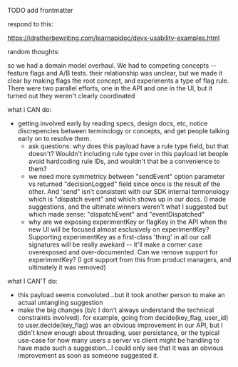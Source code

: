 TODO add frontmatter

respond to this:

https://idratherbewriting.com/learnapidoc/devx-usability-examples.html

random thoughts:

so we had a domain model overhaul. We had to competing concepts -- feature flags and A/B tests. their relationship was unclear, but we made it clear by making flags the root concept, and experiments a type of flag rule. There were two parallel efforts, one in the API and one in the UI, but it turned out they weren't clearly coordinated

what i CAN do:
- getting involved early by reading specs, design docs, etc, notice discrepencies between terminology or concepts, and get people talking early on to resolve them.   
    - ask questions: why does this payload have a rule type field, but that doesn't? Wouldn't including rule type over in this payload let beople avoid hardcoding rule IDs, and wouldn't that be a convenience to them?
    - we need more symmetricy between "sendEvent" option parameter vs returned "decisionLogged" field since once is the result of the other. And 'send" isn't consistent with our SDK internal termonology which is "dispatch event" and which shows up in our docs. (I made suggestions, and the ultimate winners weren't what I suggested but which made sense: "dispatchEvent" and "eventDispatched"
    - why are we exposing experimentKey or flagKey in the API when the new UI will be focused almost esclusively on experimentKey? Supporting experimentKey as a first-class 'thing' in all our call signatures will be really awekard -- it'll make a corner case overexposed and over-documented. Can we remove support for experimentKey? (I got support from this from product managers, and ultimately it was removed)
   


what I CAN'T do:
  - this payload seems convoluted...but it took another person to make an actual untangling suggestion
  - make the big changes (b/c I don't always understand the technical constraints involved). for example, going from decide(key_flag, user_id) to user.decide(key_flag) was an obvious improvement in our API, but I didn't know enough about threading, user persistance, or the typical use-case for how many users a server vs client might be handling to have made such a suggestion...I could only see that it was an obvious improvement as soon as someone suggested it.
